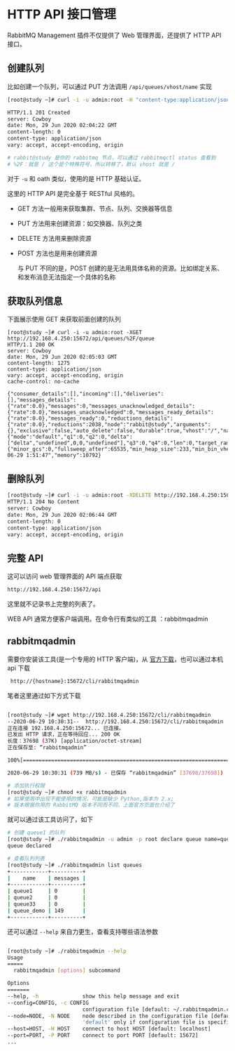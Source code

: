 # HTTP API 接口管理

RabbitMQ Management 插件不仅提供了 Web 管理界面，还提供了 HTTP API 接口。

## 创建队列

比如创建一个队列，可以通过 PUT 方法调用 `/api/queues/vhost/name` 实现

```bash
[root@study ~]# curl -i -u admin:root -H "content-type:application/json" -XPUT -d '{"auto_delete":false,"durable":true,"node":"rabbit@study"}' http://192.168.4.250:15672/api/queues/%2F/queue

HTTP/1.1 201 Created
server: Cowboy
date: Mon, 29 Jun 2020 02:04:22 GMT
content-length: 0
content-type: application/json
vary: accept, accept-encoding, origin

# rabbit@study 是你的 rabbitmq 节点，可以通过 rabbitmqctl status 查看到
# %2F：就是 / 这个是个特殊符号，所以转移了，默认 vhost 就是 /
```

对于 `-u` 和 oath 类似，使用的是 HTTP 基础认证。

这里的 HTTP API 是完全基于 RESTful 风格的。

- GET 方法一般用来获取集群、节点、队列、交换器等信息

- PUT 方法用来创建资源：如交换器、队列之类

- DELETE 方法用来删除资源

- POST 方法也是用来创建资源

  与 PUT 不同的是，POST 创建的是无法用具体名称的资源。比如绑定关系、和发布消息无法指定一个具体的名称

## 获取队列信息

下面展示使用 GET 来获取前面创建的队列

```bash\
[root@study ~]# curl -i -u admin:root -XGET http://192.168.4.250:15672/api/queues/%2F/queue
HTTP/1.1 200 OK
server: Cowboy
date: Mon, 29 Jun 2020 02:05:03 GMT
content-length: 1275
content-type: application/json
vary: accept, accept-encoding, origin
cache-control: no-cache

{"consumer_details":[],"incoming":[],"deliveries":[],"messages_details":{"rate":0.0},"messages":0,"messages_unacknowledged_details":{"rate":0.0},"messages_unacknowledged":0,"messages_ready_details":{"rate":0.0},"messages_ready":0,"reductions_details":{"rate":0.0},"reductions":2038,"node":"rabbit@study","arguments":{},"exclusive":false,"auto_delete":false,"durable":true,"vhost":"/","name":"queue","message_bytes_paged_out":0,"messages_paged_out":0,"backing_queue_status":{"mode":"default","q1":0,"q2":0,"delta":["delta","undefined",0,0,"undefined"],"q3":0,"q4":0,"len":0,"target_ram_count":"infinity","next_seq_id":0,"avg_ingress_rate":0.0,"avg_egress_rate":0.0,"avg_ack_ingress_rate":0.0,"avg_ack_egress_rate":0.0},"head_message_timestamp":null,"message_bytes_persistent":0,"message_bytes_ram":0,"message_bytes_unacknowledged":0,"message_bytes_ready":0,"message_bytes":0,"messages_persistent":0,"messages_unacknowledged_ram":0,"messages_ready_ram":0,"messages_ram":0,"garbage_collection":{"minor_gcs":0,"fullsweep_after":65535,"min_heap_size":233,"min_bin_vheap_size":46422,"max_heap_size":0},"state":"running","recoverable_slaves":null,"consumers":0,"exclusive_consumer_tag":null,"policy":null,"consumer_utilisation":null,"idle_since":"2020-06-29 1:51:47","memory":10792}
```

## 删除队列

```bash
[root@study ~]# curl -i -u admin:root -XDELETE http://192.168.4.250:15672/api/queues/%2F/queue
HTTP/1.1 204 No Content
server: Cowboy
date: Mon, 29 Jun 2020 02:06:44 GMT
content-length: 0
content-type: application/json
vary: accept, accept-encoding, origin
```

## 完整 API

这可以访问 web 管理界面的 API 端点获取

```bash
http://192.168.4.250:15672/api
```

这里就不记录书上完整的列表了。

WEB API 通常方便客户端调用。在命令行有类似的工具 ：rabbitmqadmin 

## rabbitmqadmin 

需要你安装该工具(是一个专用的 HTTP 客户端)，从 [官方下载](https://www.rabbitmq.com/management-cli.html)，也可以通过本机 api 下载

```bash
 http://{hostname}:15672/cli/rabbitmqadmin
```

笔者这里通过如下方式下载

```bash

[root@study ~]# wget http://192.168.4.250:15672/cli/rabbitmqadmin
--2020-06-29 10:30:31--  http://192.168.4.250:15672/cli/rabbitmqadmin
正在连接 192.168.4.250:15672... 已连接。
已发出 HTTP 请求，正在等待回应... 200 OK
长度：37698 (37K) [application/octet-stream]
正在保存至: “rabbitmqadmin”

100%[===========================================================================================================================================================>] 37,698      --.-K/s 用时 0s

2020-06-29 10:30:31 (739 MB/s) - 已保存 “rabbitmqadmin” [37698/37698])

# 添加执行权限
[root@study ~]# chmod +x rabbitmqadmin
# 如果使用中出现不能使用的情况，可能是缺少 Python,版本为 2.x; 
# 版本根据你用的 RabbitMQ 版本不同而不同，上面官方页面也介绍了
```

就可以通过该工具访问了，如下

```bash
# 创建 queue1 的队列
[root@study ~]# ./rabbitmqadmin -u admin -p root declare queue name=queue1
queue declared

# 查看队列列表
[root@study ~]# ./rabbitmqadmin list queues
+------------+----------+
|    name    | messages |
+------------+----------+
| queue1     | 0        |
| queue2     | 0        |
| queue33    | 0        |
| queue_demo | 149      |
+------------+----------+
```

还可以通过 `--help` 来自力更生，查看支持哪些语法参数

```bash

[root@study ~]# ./rabbitmqadmin --help
Usage
=====
  rabbitmqadmin [options] subcommand

Options
=======
--help, -h              show this help message and exit
--config=CONFIG, -c CONFIG
                        configuration file [default: ~/.rabbitmqadmin.conf]
--node=NODE, -N NODE    node described in the configuration file [default:
                        'default' only if configuration file is specified]
--host=HOST, -H HOST    connect to host HOST [default: localhost]
--port=PORT, -P PORT    connect to port PORT [default: 15672]
...
```


